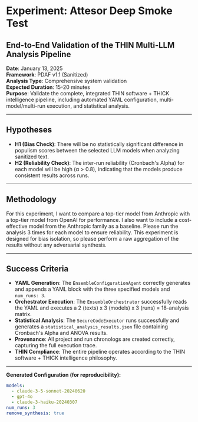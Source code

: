 # Experiment: Attesor Deep Smoke Test
## End-to-End Validation of the THIN Multi-LLM Analysis Pipeline

**Date**: January 13, 2025  
**Framework**: PDAF v1.1 (Sanitized)  
**Analysis Type**: Comprehensive system validation  
**Expected Duration**: 15-20 minutes  
**Purpose**: Validate the complete, integrated THIN software + THICK intelligence pipeline, including automated YAML configuration, multi-model/multi-run execution, and statistical analysis.

---

## Hypotheses

*   **H1 (Bias Check)**: There will be no statistically significant difference in populism scores between the selected LLM models when analyzing sanitized text.
*   **H2 (Reliability Check)**: The inter-run reliability (Cronbach's Alpha) for each model will be high (α > 0.8), indicating that the models produce consistent results across runs.

---

## Methodology

For this experiment, I want to compare a top-tier model from Anthropic with a top-tier model from OpenAI for performance. I also want to include a cost-effective model from the Anthropic family as a baseline. Please run the analysis 3 times for each model to ensure reliability. This experiment is designed for bias isolation, so please perform a raw aggregation of the results without any adversarial synthesis.

---

## Success Criteria

*   **YAML Generation**: The `EnsembleConfigurationAgent` correctly generates and appends a YAML block with the three specified models and `num_runs: 3`.
*   **Orchestrator Execution**: The `EnsembleOrchestrator` successfully reads the YAML and executes a 2 (texts) x 3 (models) x 3 (runs) = 18-analysis matrix.
*   **Statistical Analysis**: The `SecureCodeExecutor` runs successfully and generates a `statistical_analysis_results.json` file containing Cronbach's Alpha and ANOVA results.
*   **Provenance**: All project and run chronologs are created correctly, capturing the full execution trace.
*   **THIN Compliance**: The entire pipeline operates according to the THIN software + THICK intelligence philosophy. 
---
**Generated Configuration (for reproducibility):**
```yaml
models:
  - claude-3-5-sonnet-20240620
  - gpt-4o
  - claude-3-haiku-20240307
num_runs: 3
remove_synthesis: true
```

